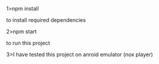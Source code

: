 1>npm install 

to install required dependencies

2>npm start 

to run this project

3>I have tested this project on anroid emulator (nox player)
